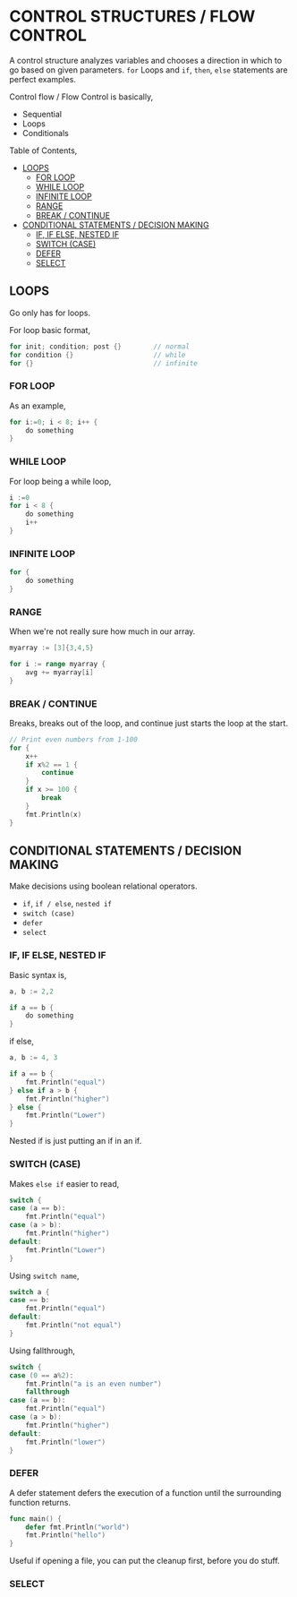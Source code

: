 # CONTROL STRUCTURES / FLOW CONTROL

A control structure analyzes variables and chooses a direction
in which to go based on given parameters.
`for` Loops and `if`, `then`, `else` statements are perfect examples.

Control flow / Flow Control is basically,

* Sequential
* Loops
* Conditionals

Table of Contents,

* [LOOPS](https://github.com/JeffDeCola/my-cheat-sheets/tree/master/software/development/languages/go-cheat-sheet/control-structure-flow-control.md#loops)
  * [FOR LOOP](https://github.com/JeffDeCola/my-cheat-sheets/tree/master/software/development/languages/go-cheat-sheet/control-structure-flow-control.md#for-loop)
  * [WHILE LOOP](https://github.com/JeffDeCola/my-cheat-sheets/tree/master/software/development/languages/go-cheat-sheet/control-structure-flow-control.md#while-loop)
  * [INFINITE LOOP](https://github.com/JeffDeCola/my-cheat-sheets/tree/master/software/development/languages/go-cheat-sheet/control-structure-flow-control.md#infinite-loop)
  * [RANGE](https://github.com/JeffDeCola/my-cheat-sheets/tree/master/software/development/languages/go-cheat-sheet/control-structure-flow-control.md#range)
  * [BREAK / CONTINUE](https://github.com/JeffDeCola/my-cheat-sheets/tree/master/software/development/languages/go-cheat-sheet/control-structure-flow-control.md#break--continue)
* [CONDITIONAL STATEMENTS /  DECISION MAKING](https://github.com/JeffDeCola/my-cheat-sheets/tree/master/software/development/languages/go-cheat-sheet/control-structure-flow-control.md#conditional-statements---decision-making)
  * [IF, IF ELSE, NESTED IF](https://github.com/JeffDeCola/my-cheat-sheets/tree/master/software/development/languages/go-cheat-sheet/control-structure-flow-control.md#if-if-else-nested-if)
  * [SWITCH (CASE)](https://github.com/JeffDeCola/my-cheat-sheets/tree/master/software/development/languages/go-cheat-sheet/control-structure-flow-control.md#switch-case)
  * [DEFER](https://github.com/JeffDeCola/my-cheat-sheets/tree/master/software/development/languages/go-cheat-sheet/control-structure-flow-control.md#defer)
  * [SELECT](https://github.com/JeffDeCola/my-cheat-sheets/tree/master/software/development/languages/go-cheat-sheet/control-structure-flow-control.md#select)

## LOOPS

Go only has for loops.

For loop basic format,

```go
for init; condition; post {}        // normal
for condition {}                    // while
for {}                              // infinite
```

### FOR LOOP

As an example,

```go
for i:=0; i < 8; i++ {
    do something
}
```

### WHILE LOOP

For loop being a while loop,

```go
i :=0
for i < 8 {
    do something
    i++
}
```

### INFINITE LOOP

```go
for {
    do something
}
```

### RANGE

When we're not really sure how much in our array.

```go
myarray := [3]{3,4,5}

for i := range myarray {
    avg += myarray[i]
}
```

### BREAK / CONTINUE

Breaks, breaks out of the loop, and continue just starts
the loop at the start.

```go
// Print even numbers from 1-100
for {
    x++
    if x%2 == 1 {
        continue
    }
    if x >= 100 {
        break
    }
    fmt.Println(x)
}
```

## CONDITIONAL STATEMENTS /  DECISION MAKING

Make decisions using boolean relational operators.

* `if`, `if / else`, `nested if`
* `switch (case)`
* `defer`
* `select`

### IF, IF ELSE, NESTED IF

Basic syntax is,

```go
a, b := 2,2

if a == b {
    do something
}
```

if else,

```go
a, b := 4, 3

if a == b {
    fmt.Println("equal")
} else if a > b {
    fmt.Println("higher")
} else {
    fmt.Println("Lower")
}
```

Nested if is just putting an if in an if.

### SWITCH (CASE)

Makes `else if` easier to read,

```go
switch {
case (a == b):
    fmt.Println("equal")
case (a > b):
    fmt.Println("higher")
default:
    fmt.Println("Lower")
}
```

Using `switch name`,

```go
switch a {
case == b:
    fmt.Println("equal")
default:
    fmt.Println("not equal")
}
```

Using fallthrough,

```go
switch {
case (0 == a%2):
    fmt.Println("a is an even number")
    fallthrough
case (a == b):
    fmt.Println("equal")
case (a > b):
    fmt.Println("higher")
default:
    fmt.Println("lower")
}
```

### DEFER

A defer statement defers the execution of a function until the surrounding
function returns.

```go
func main() {
    defer fmt.Println("world")
    fmt.Println("hello")
}
```

Useful if opening a file, you can put the cleanup first, before you do stuff.

### SELECT


